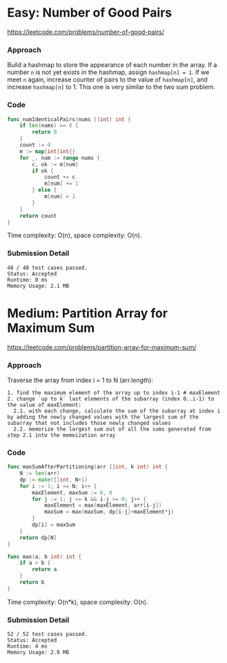 # Easy: Number of Good Pairs

https://leetcode.com/problems/number-of-good-pairs/

### Approach

Build a hashmap to store the appearance of each number in the array. If a number `n` is not yet exists in the hashmap, assign `hashmap[n] = 1`. If we meet `n` again, increase counter of pairs to the value of `hashmap[n]`, and increase `hashmap[n]` to 1. This one is very similar to the two sum problem.

### Code

```go
func numIdenticalPairs(nums []int) int {
	if len(nums) == 0 {
		return 0
	}
	count := 0
	m := map[int]int{}
	for _, num := range nums {
		c, ok := m[num]
		if ok {
			count += c
			m[num] += 1
		} else {
			m[num] = 1
		}
	}
	return count
}
```

Time complexity: O(n), space complexity: O(n).

### Submission Detail

```
48 / 48 test cases passed.
Status: Accepted
Runtime: 0 ms
Memory Usage: 2.1 MB
```

# Medium: Partition Array for Maximum Sum

https://leetcode.com/problems/partition-array-for-maximum-sum/

### Approach

Traverse the array from index i = 1 to N (arr.length):
```
1. find the maximum element of the array up to index i-1 # maxElement
2. change `up to k` last elements of the subarray (index 0..i-1) to the value of maxElement:
  2.1. with each change, calculate the sum of the subarray at index i by adding the newly changed values with the largest sum of the subarray that not includes those newly changed values
  2.2. memorize the largest sum out of all the sums generated from step 2.1 into the memoization array
```

### Code

```go
func maxSumAfterPartitioning(arr []int, k int) int {
	N := len(arr)
	dp := make([]int, N+1)
	for i := 1; i <= N; i++ {
		maxElement, maxSum := 0, 0
		for j := 1; j <= k && i-j >= 0; j++ {
			maxElement = max(maxElement, arr[i-j])
			maxSum = max(maxSum, dp[i-j]+maxElement*j)
		}
		dp[i] = maxSum
	}
	return dp[N]
}

func max(a, b int) int {
	if a > b {
		return a
	}
	return b
}
```

Time complexity: O(n*k), space complexity: O(n).

### Submission Detail

```
52 / 52 test cases passed.
Status: Accepted
Runtime: 4 ms
Memory Usage: 2.9 MB
```
